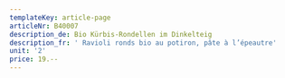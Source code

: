```yaml
---
templateKey: article-page
articleNr: B40007
description_de: Bio Kürbis-Rondellen im Dinkelteig
description_fr: ' Ravioli ronds bio au potiron, pâte à l’épeautre'
unit: '2'
price: 19.--
---
```


